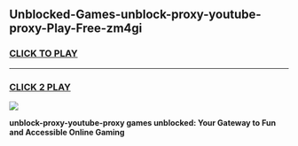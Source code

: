 
## Unblocked-Games-unblock-proxy-youtube-proxy-Play-Free-zm4gi
<h3>
<a href="https://premium76.site?title=unblock-proxy-youtube-proxy&ref=18A1">CLICK TO PLAY</a></h3>
<hr>

<h3>
<a href="https://premium76.site?title=unblock-proxy-youtube-proxy&ref=18A1">CLICK 2 PLAY</a>
  
</h3>

<a href="https://premium76.site?title=unblock-proxy-youtube-proxy&ref=18A1"><img src="https://clearcache.store/games.png"></a>


**unblock-proxy-youtube-proxy games unblocked: Your Gateway to Fun and Accessible Online Gaming**
